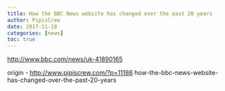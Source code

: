 ```yaml
---
title: How the BBC News website has changed over the past 20 years
author: PipisCrew
date: 2017-11-10
categories: [news]
toc: true
---
```


http://www.bbc.com/news/uk-41890165

origin - http://www.pipiscrew.com/?p=11186 how-the-bbc-news-website-has-changed-over-the-past-20-years